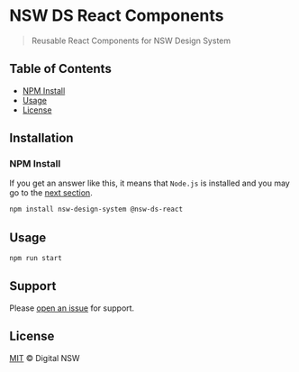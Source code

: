 # NSW DS React Components

> Reusable React Components for NSW Design System


## Table of Contents

- [NPM Install](#package-installation)
- [Usage](#rocket-usage)
- [License](#scroll-license)

## Installation

### NPM Install

If you get an answer like this, it means that `Node.js` is installed and you may go to the [next section](#then-install-the-readme-generator).

```sh
npm install nsw-design-system @nsw-ds-react
```

## Usage

```sh
npm run start
```

## Support

Please [open an issue](https://github.com/digitalnsw/nsw-design-system-react/issues) for support.


## License

[MIT](LICENSE) © Digital NSW